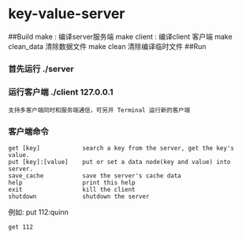 # key-value-server

##Build
make :          编译server服务端
make client :   编译client 客户端
make clean_data 清除数据文件
make clean      清除编译临时文件
##Run
### 首先运行 ./server
### 运行客户端 ./client 127.0.0.1 
    支持多客户端同时和服务端通信，可另开 Terminal 运行新的客户端
### 客户端命令
    get [key]            search a key from the server, get the key's value.
    put [key]:[value]    put or set a data node(key and value) into server.
    save_cache           save the server's cache data
    help                 print this help
    exit                 kill the client
    shutdown             shutdown the server
例如:
    put 112:quinn
    
    get 112
